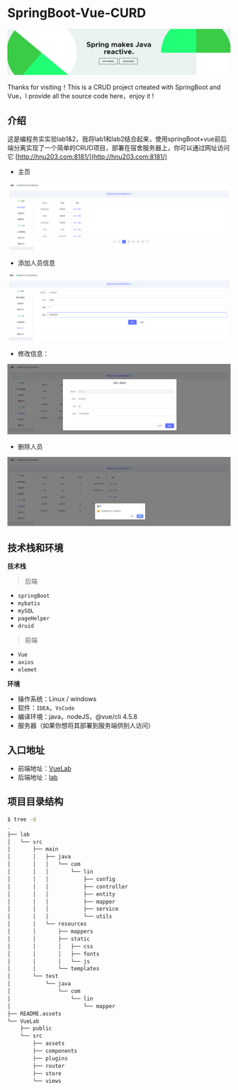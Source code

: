 # SpringBoot-Vue-CURD

![image-20201118235705446](README.assets/image-20201118235705446.png)

Thanks for visiting！This is a CRUD project crteated with SpringBoot and Vue，I provide all the source code here，enjoy it !



## 介绍

这是编程务实实验lab1&2，我将lab1和lab2结合起来，使用springBoot+vue前后端分离实现了一个简单的CRUD项目，部署在宿舍服务器上，你可以通过网址访问它 [http://hnu203.com:8181/](http://hnu203.com:8181/)

- 主页

![image-20201119000041455](README.assets/image-20201119000041455.png)

- 添加人员信息

![image-20201119000354529](README.assets/image-20201119000354529.png)

- 修改信息：

![image-20201119000438507](README.assets/image-20201119000438507.png)

- 删除人员

![image-20201119000502096](README.assets/image-20201119000502096.png)



## 技术栈和环境

**技术栈**

> 后端

- `springBoot`
- `mybatis`
- `mySQL`
- `pageHelper`
- `druid`

> 前端

- `Vue`
- `axios`
- `elemet`

**环境**

- 操作系统：Linux / windows
- 软件：`IDEA`，`VsCode`
- 编译环境：java，nodeJS，@vue/cli 4.5.8
- 服务器（如果你想将其部署到服务端供别人访问）



## 入口地址

- 前端地址：[VueLab](https://github.com/LinXiaoDe/SpringBoot-Vue-CRUD/tree/master/VueLab)
- 后端地址：[lab](https://github.com/LinXiaoDe/SpringBoot-Vue-CRUD/tree/master/lab)



## 项目目录结构

```bash
$ tree -d
.
├── lab
│   └── src
│       ├── main
│       │   ├── java
│       │   │   └── com
│       │   │       └── lin
│       │   │           ├── config
│       │   │           ├── controller
│       │   │           ├── entity
│       │   │           ├── mapper
│       │   │           ├── service
│       │   │           └── utils
│       │   └── resources
│       │       ├── mappers
│       │       ├── static
│       │       │   ├── css
│       │       │   ├── fonts
│       │       │   └── js
│       │       └── templates
│       └── test
│           └── java
│               └── com
│                   └── lin
│                       └── mapper
├── README.assets
└── VueLab
    ├── public
    └── src
        ├── assets
        ├── components
        ├── plugins
        ├── router
        ├── store
        └── views
```

